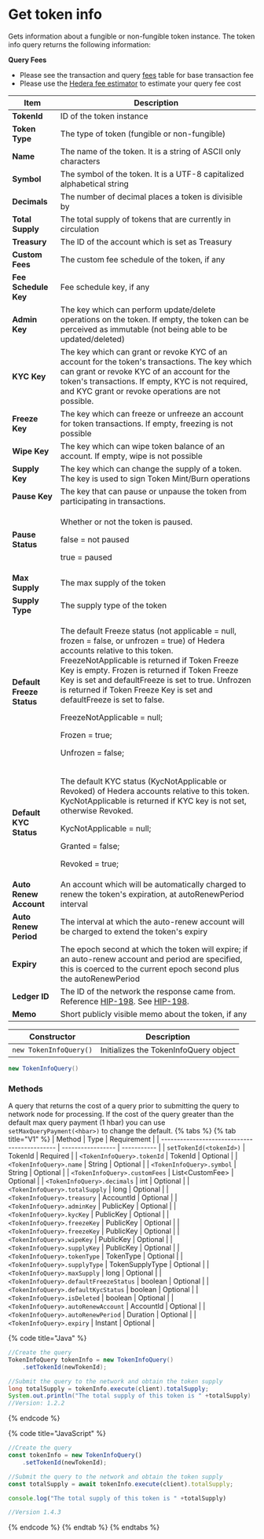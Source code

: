 # Get token info

Gets information about a fungible or non-fungible token instance. The token info query returns the following information:

**Query Fees**

* Please see the transaction and query [fees](../../../../networks/mainnet/fees/#transaction-and-query-fees) table for base transaction fee
* Please use the [Hedera fee estimator](https://hedera.com/fees) to estimate your query fee cost

| Item                      | Description                                                                                                                                                                                                                                             |
| ------------------------- | ------------------------------------------------------------------------------------------------------------------------------------------------------------------------------------------------------------------------------------------------------- |
| **TokenId**               | ID of the token instance                                                                                                                                                                                                                                |
| **Token Type**            | The type of token (fungible or non-fungible)                                                                                                                                                                                                            |
| **Name**                  | The name of the token. It is a string of ASCII only characters                                                                                                                                                                                          |
| **Symbol**                | The symbol of the token. It is a UTF-8 capitalized alphabetical string                                                                                                                                                                                  |
| **Decimals**              | The number of decimal places a token is divisible by                                                                                                                                                                                                    |
| **Total Supply**          | The total supply of tokens that are currently in circulation                                                                                                                                                                                            |
| **Treasury**              | The ID of the account which is set as Treasury                                                                                                                                                                                                          |
| **Custom Fees**           | The custom fee schedule of the token, if any                                                                                                                                                                                                            |
| **Fee Schedule Key**      | Fee schedule key, if any                                                                                                                                                                                                                                |
| **Admin Key**             | The key which can perform update/delete operations on the token. If empty, the token can be perceived as immutable (not being able to be updated/deleted)                                                                                               |
| **KYC Key**               | The key which can grant or revoke KYC of an account for the token's transactions. The key which can grant or revoke KYC of an account for the token's transactions. If empty, KYC is not required, and KYC grant or revoke operations are not possible. |
| **Freeze Key**            | The key which can freeze or unfreeze an account for token transactions. If empty, freezing is not possible                                                                                                                                              |
| **Wipe Key**              | The key which can wipe token balance of an account. If empty, wipe is not possible                                                                                                                                                                      |
| **Supply Key**            | The key which can change the supply of a token. The key is used to sign Token Mint/Burn operations                                                                                                                                                      |
| **Pause Key**             | The key that can pause or unpause the token from participating in transactions.                                                                                                                                                                         |
| **Pause Status**          | <p>Whether or not the token is paused.</p><p>false = not paused</p><p>true = paused</p>                                                                                                                                                                             |
| **Max Supply**            | The max supply of the token                                                                                                                                                                                                                             |
| **Supply Type**           | The supply type of the token                                                                                                                                                                                                                            |
| **Default Freeze Status** | <p>The default Freeze status (not applicable = null, frozen = false, or unfrozen = true) of Hedera accounts relative to this token. FreezeNotApplicable is returned if Token Freeze Key is empty. Frozen is returned if Token Freeze Key is set and defaultFreeze is set to true. Unfrozen is returned if Token Freeze Key is set and defaultFreeze is set to false.</p><p>FreezeNotApplicable = null;</p><p>Frozen = true;</p><p>Unfrozen = false;</p>                                                                                                                                                    |
| **Default KYC Status**    | <p>The default KYC status (KycNotApplicable or Revoked) of Hedera accounts relative to this token. KycNotApplicable is returned if KYC key is not set, otherwise Revoked.</p><p>KycNotApplicable = null;</p><p>Granted = false;</p><p>Revoked = true;</p>                                                                                                                                                   |
| **Auto Renew Account**    | An account which will be automatically charged to renew the token's expiration, at autoRenewPeriod interval                                                                                                                                             |
| **Auto Renew Period**     | The interval at which the auto-renew account will be charged to extend the token's expiry                                                                                                                                                               |
| **Expiry**                | The epoch second at which the token will expire; if an auto-renew account and period are specified, this is coerced to the current epoch second plus the autoRenewPeriod                                                                                |
| **Ledger ID**             | The ID of the network the response came from. Reference [HIP-198](https://hips.hedera.com/hip/hip-198). See [HIP-198](https://hips.hedera.com/hip/hip-198).                                                                                             |
| **Memo**                  | Short publicly visible memo about the token, if any                                                                                                                                                                                                     |

| Constructor            | Description                           |
| ---------------------- | ------------------------------------- |
| `new TokenInfoQuery()` | Initializes the TokenInfoQuery object |

```java
new TokenInfoQuery()
```

### Methods

A query that returns the cost of a query prior to submitting the query to network node for processing. If the cost of the query greater than the default max query payment (1 hbar) you can use `setMaxQueryPayment(<hbar>)` to change the default.
{% tabs %}
{% tab title="V1" %}
| Method                                       | Type              | Requirement |
| -------------------------------------------- | ----------------- | ----------- |
| `setTokenId(<tokenId>)`                | TokenId           | Required    |
| `<TokenInfoQuery>.tokenId`             | TokenId           | Optional    |
| `<TokenInfoQuery>.name`                | String            | Optional    |
| `<TokenInfoQuery>.symbol`              | String            | Optional    |
| `<TokenInfoQuery>.customFees`          | List\<CustomFee> | Optional    |
| `<TokenInfoQuery>.decimals`            | int               | Optional    |
| `<TokenInfoQuery>.totalSupply`         | long              | Optional    |
| `<TokenInfoQuery>.treasury`            | AccountId         | Optional    |
| `<TokenInfoQuery>.adminKey`            | PublicKey         | Optional    |
| `<TokenInfoQuery>.kycKey`              | PublicKey         | Optional    |
| `<TokenInfoQuery>.freezeKey`           | PublicKey         | Optional    |
| `<TokenInfoQuery>.freezeKey`           | PublicKey         | Optional    |
| `<TokenInfoQuery>.wipeKey`             | PublicKey         | Optional    |
| `<TokenInfoQuery>.supplyKey`           | PublicKey         | Optional    |
| `<TokenInfoQuery>.tokenType`           | TokenType         | Optional    |
| `<TokenInfoQuery>.supplyType`          | TokenSupplyType   | Optional    |
| `<TokenInfoQuery>.maxSupply`           | long              | Optional    |
| `<TokenInfoQuery>.defaultFreezeStatus` | boolean           | Optional    |
| `<TokenInfoQuery>.defaultKycStatus`    | boolean           | Optional    |
| `<TokenInfoQuery>.isDeleted`           | boolean           | Optional    |
| `<TokenInfoQuery>.autoRenewAccount`    | AccountId         | Optional    |
| `<TokenInfoQuery>.autoRenewPeriod`     | Duration          | Optional    |
| `<TokenInfoQuery>.expiry`              | Instant           | Optional    |

{% code title="Java" %}
```java
//Create the query
TokenInfoQuery tokenInfo = new TokenInfoQuery()
    .setTokenId(newTokenId);

//Submit the query to the network and obtain the token supply
long totalSupply = tokenInfo.execute(client).totalSupply;
System.out.println("The total supply of this token is " +totalSupply)
//Version: 1.2.2
```
{% endcode %}

{% code title="JavaScript" %}
```javascript
//Create the query
const tokenInfo = new TokenInfoQuery()
    .setTokenId(newTokenId);

//Submit the query to the network and obtain the token supply
const totalSupply = await tokenInfo.execute(client).totalSupply;

console.log("The total supply of this token is " +totalSupply)

//Version 1.4.3
```
{% endcode %}
{% endtab %}
{% endtabs %}
